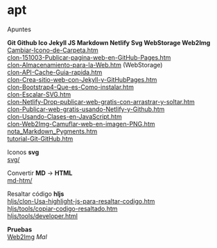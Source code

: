 # apt

Apuntes

**Git Github Ico Jekyll JS Markdown Netlify Svg WebStorage Web2Img**  
[Cambiar-Icono-de-Carpeta.htm](https://fjfe.github.io/apt/Cambiar-Icono-de-Carpeta.htm)  
[clon-151003-Publicar-pagina-web-en-GitHub-Pages.htm](https://fjfe.github.io/apt/clon-151003-Publicar-pagina-web-en-GitHub-Pages.htm)  
[clon-Almacenamiento-para-la-Web.htm](https://fjfe.github.io/apt/clon-Almacenamiento-para-la-Web.htm) (WebStorage)  
[clon-API-Cache-Guia-rapida.htm](https://fjfe.github.io/apt/clon-API-Cache-Guia-rapida.htm)  
[clon-Crea-sitio-web-con-Jekyll-y-GitHubPages.htm](https://fjfe.github.io/apt/clon-Crea-sitio-web-con-Jekyll-y-GitHubPages.htm)  
[clon-Bootstrap4-Que-es-Como-instalar.htm](https://fjfe.github.io/apt/clon-Bootstrap4-Que-es-Como-instalar.htm)  
[clon-Escalar-SVG.htm](https://fjfe.github.io/apt/clon-Escalar-SVG.htm)  
[clon-Netlify-Drop-publicar-web-gratis-con-arrastrar-y-soltar.htm](https://fjfe.github.io/apt/clon-Netlify-Drop-publicar-web-gratis-con-arrastrar-y-soltar.htm)  
[clon-Publicar-web-gratis-usando-Netlify-y-Github.htm](https://fjfe.github.io/apt/clon-Publicar-web-gratis-usando-Netlify-y-Github.htm)  
[clon-Usando-Clases-en-JavaScript.htm](https://fjfe.github.io/apt/clon-Usando-Clases-en-JavaScript.htm)  
[clon-Web2Img-Camuflar-web-en-imagen-PNG.htm](https://fjfe.github.io/apt/clon-Web2Img-Camuflar-web-en-imagen-PNG.htm)  
[nota_Markdown_Pygments.htm](https://fjfe.github.io/apt/nota_Markdown_Pygments.htm)  
[tutorial-Git-GitHub.htm](https://fjfe.github.io/apt/tutorial-Git-GitHub.htm)

Iconos **svg**  
[svg/](https://fjfe.github.io/apt/svg/)

Convertir **MD** → **HTML**  
[md-htm/](https://fjfe.github.io/apt/md-htm/)

Resaltar código **hljs**  
[hljs/clon-Usa-highlight-js-para-resaltar-codigo.htm](https://fjfe.github.io/apt/hljs/clon-Usa-highlight-js-para-resaltar-codigo.htm)  
[hljs/tools/copiar-codigo-resaltado.htm](https://fjfe.github.io/apt/hljs/tools/copiar-codigo-resaltado.htm)  
[hljs/tools/developer.html](https://fjfe.github.io/apt/hljs/tools/developer.html)

**Pruebas**  
[Web2Img](https://fjfe.github.io/apt/pru-Web2Img/) _Mal_
